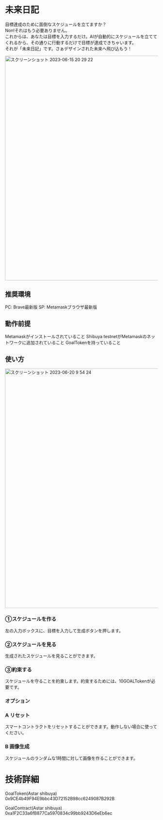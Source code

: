 # 未来日記
目標達成のために面倒なスケジュールを立てますか？  
Non!それはもう必要ありません。  
これからは、あなたは目標を入力するだけ。AIが自動的にスケジュールを立ててくれるから、その通りに行動するだけで目標が達成できちゃいます。  
それが「未来日記」です。さぁデザインされた未来へ飛び込もう！  

<img width="740" alt="スクリーンショット 2023-06-15 20 29 22" src="https://github.com/3tomcha/mirai_nikki/assets/15997287/b2b0b288-016c-4b9b-a422-dea0c6309194">

## 推奨環境
PC: Brave最新版
SP: Metamaskブラウザ最新版

## 動作前提
Metamaskがインストールされていること
Shibuya testnetがMetamaskのネットワークに追加されていること
GoalTokenを持っていること

## 使い方
<img width="789" alt="スクリーンショット 2023-06-20 9 54 24" src="https://github.com/3tomcha/mirai_nikki/assets/15997287/defbb153-45a4-4b03-8d4c-312ad3b8cd16"><br>
### ①スケジュールを作る
左の入力ボックスに、目標を入力して生成ボタンを押します。<br>
### ②スケジュールを見る
生成されたスケジュールを見ることができます。<br>
### ③約束する
スケジュールを守ることを約束します。約束するためには、10GOALTokenが必要です。<br>

### オプション
### A リセット
スマートコントラクトをリセットすることができます。動作しない場合に使ってください。<br>
### B 画像生成
スケジュールのランダムな1時間に対して画像を作ることができます。<br>

# 技術詳細
GoalToken(Astar shibuya)
0x9CE4b49F94E9bbc43D72152B98cc6249087B292B

GoalContract(Astar shibuya)
0xa1F2C33a6fB877Ca5970834c99bb9243D6eEb6ec
